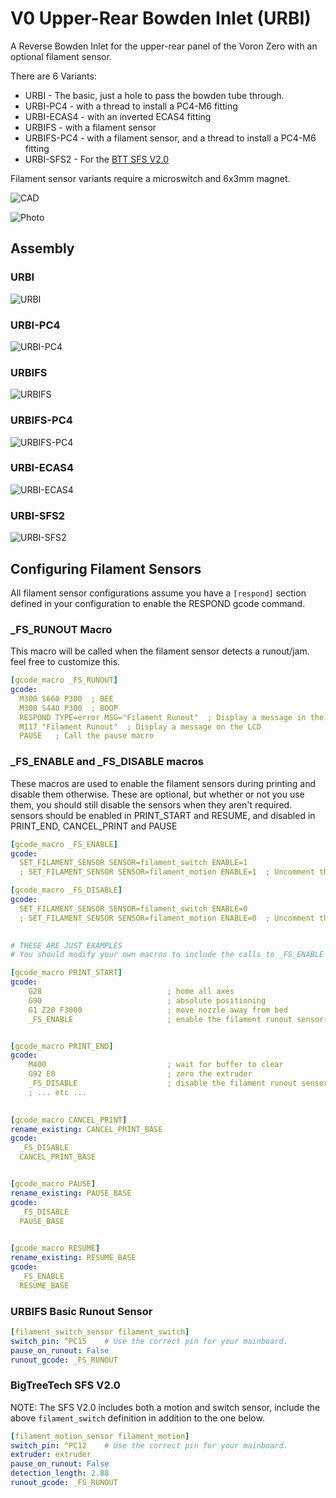 # V0 Upper-Rear Bowden Inlet (URBI)

A Reverse Bowden Inlet for the upper-rear panel of the Voron Zero with an optional filament sensor.

There are 6 Variants:
- URBI - The basic, just a hole to pass the bowden tube through.
- URBI-PC4 - with a thread to install a PC4-M6 fitting
- URBI-ECAS4 - with an inverted ECAS4 fitting
- URBIFS - with a filament sensor
- URBIFS-PC4 - with a filament sensor, and a thread to install a PC4-M6 fitting
- URBI-SFS2 - For the [BTT SFS V2.0](https://github.com/bigtreetech/smart-filament-detection-module/)

Filament sensor variants require a microswitch and 6x3mm magnet.

![CAD](./Images/options.png)


![Photo](./Images/photo.jpg)

## Assembly

### URBI

![URBI](./Images/URBI.gif)


### URBI-PC4

![URBI-PC4](./Images/URBI-PC4.gif)


### URBIFS

![URBIFS](./Images/URBIFS.gif)


### URBIFS-PC4

![URBIFS-PC4](./Images/URBIFS-PC4.gif)


### URBI-ECAS4

![URBI-ECAS4](./Images/URBI-ECAS4.gif)


### URBI-SFS2

![URBI-SFS2](./Images/URBI-SFS2.gif)


## Configuring Filament Sensors

All filament sensor configurations assume you have a `[respond]` section defined in your configuration to enable the RESPOND gcode command.


### _FS_RUNOUT Macro

This macro will be called when the filament sensor detects a runout/jam.  feel free to customize this.

```yaml
[gcode_macro _FS_RUNOUT]
gcode:
  M300 S660 P300  ; BEE
  M300 S440 P300  ; BOOP
  RESPOND TYPE=error MSG="Filament Runout"  ; Display a message in the console
  M117 "Filament Runout"  ; Display a message on the LCD
  PAUSE   ; Call the pause macro

```

### _FS_ENABLE and _FS_DISABLE macros

These macros are used to enable the filament sensors during printing and disable them otherwise.  These are optional, but whether or not you use them, you should still disable the sensors when they aren't required.
sensors should be enabled in PRINT_START and RESUME, and disabled in PRINT_END, CANCEL_PRINT and PAUSE

```yaml
[gcode_macro _FS_ENABLE]
gcode:
  SET_FILAMENT_SENSOR SENSOR=filament_switch ENABLE=1
  ; SET_FILAMENT_SENSOR SENSOR=filament_motion ENABLE=1  ; Uncomment this line if you are using the SFS V2

[gcode_macro _FS_DISABLE]
gcode:
  SET_FILAMENT_SENSOR SENSOR=filament_switch ENABLE=0
  ; SET_FILAMENT_SENSOR SENSOR=filament_motion ENABLE=0  ; Uncomment this line if you are using the SFS V2
  

# THESE ARE JUST EXAMPLES
# You should modify your own macros to include the calls to _FS_ENABLE and _FS_DISABLE

[gcode_macro PRINT_START]
gcode:
    G28                            ; home all axes
    G90                            ; absolute positioning    
    G1 Z20 F3000                   ; move nozzle away from bed
    _FS_ENABLE                     ; enable the filament runout sensor(s)


[gcode_macro PRINT_END]
gcode:
    M400                           ; wait for buffer to clear
    G92 E0                         ; zero the extruder
    _FS_DISABLE                    ; disable the filament runout sensor(s)    
    ; ... etc ...    
  

[gcode_macro CANCEL_PRINT]
rename_existing: CANCEL_PRINT_BASE
gcode:
  _FS_DISABLE
  CANCEL_PRINT_BASE


[gcode_macro PAUSE]
rename_existing: PAUSE_BASE
gcode:
  _FS_DISABLE
  PAUSE_BASE
  

[gcode_macro RESUME]
rename_existing: RESUME_BASE
gcode:
  _FS_ENABLE
  RESUME_BASE  
```


### URBIFS Basic Runout Sensor

```yaml
[filament_switch_sensor filament_switch]
switch_pin: ^PC15    # Use the correct pin for your mainboard.
pause_on_runout: False
runout_gcode: _FS_RUNOUT
```


### BigTreeTech SFS V2.0

NOTE: The SFS V2.0 includes both a motion and switch sensor, include the above `filament_switch` definition in addition to the one below.

```yaml
[filament_motion_sensor filament_motion]
switch_pin: ^PC12    # Use the correct pin for your mainboard.
extruder: extruder
pause_on_runout: False
detection_length: 2.88
runout_gcode: _FS_RUNOUT

```
